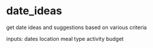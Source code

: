 # date_ideas
get date ideas and suggestions based on various criteria

inputs:
dates
location
meal type
activity
budget
